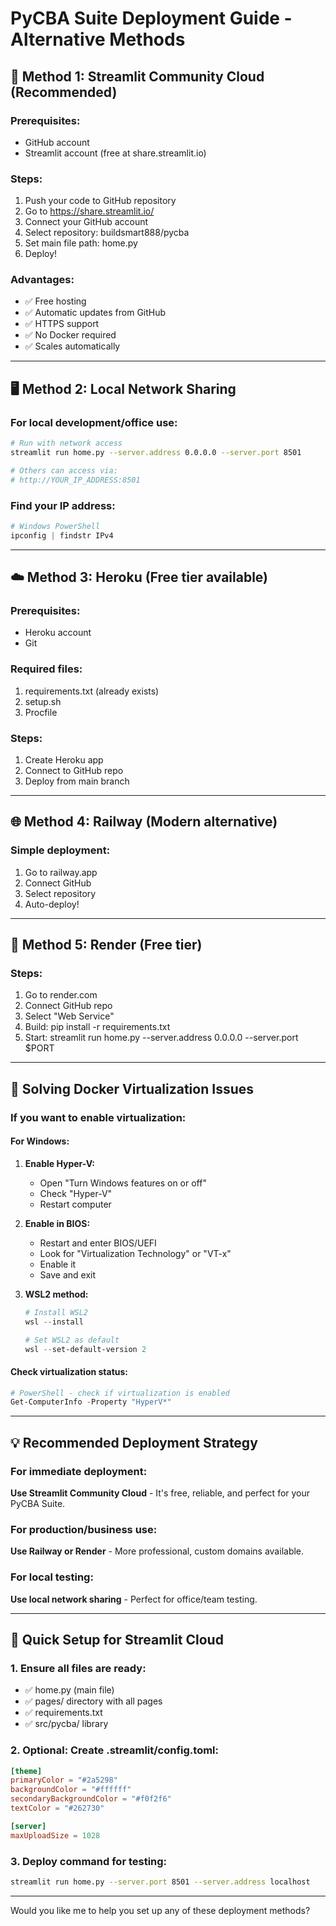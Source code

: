 # PyCBA Suite Deployment Guide - Alternative Methods

## 🌟 Method 1: Streamlit Community Cloud (Recommended)

### Prerequisites:
- GitHub account
- Streamlit account (free at share.streamlit.io)

### Steps:
1. Push your code to GitHub repository
2. Go to https://share.streamlit.io/
3. Connect your GitHub account
4. Select repository: buildsmart888/pycba
5. Set main file path: home.py
6. Deploy!

### Advantages:
- ✅ Free hosting
- ✅ Automatic updates from GitHub
- ✅ HTTPS support
- ✅ No Docker required
- ✅ Scales automatically

---

## 🖥️ Method 2: Local Network Sharing

### For local development/office use:
```bash
# Run with network access
streamlit run home.py --server.address 0.0.0.0 --server.port 8501

# Others can access via:
# http://YOUR_IP_ADDRESS:8501
```

### Find your IP address:
```powershell
# Windows PowerShell
ipconfig | findstr IPv4
```

---

## ☁️ Method 3: Heroku (Free tier available)

### Prerequisites:
- Heroku account
- Git

### Required files:
1. requirements.txt (already exists)
2. setup.sh
3. Procfile

### Steps:
1. Create Heroku app
2. Connect to GitHub repo
3. Deploy from main branch

---

## 🌐 Method 4: Railway (Modern alternative)

### Simple deployment:
1. Go to railway.app
2. Connect GitHub
3. Select repository
4. Auto-deploy!

---

## 📱 Method 5: Render (Free tier)

### Steps:
1. Go to render.com
2. Connect GitHub repo
3. Select "Web Service"
4. Build: pip install -r requirements.txt
5. Start: streamlit run home.py --server.address 0.0.0.0 --server.port $PORT

---

## 🚫 Solving Docker Virtualization Issues

### If you want to enable virtualization:

#### For Windows:
1. **Enable Hyper-V:**
   - Open "Turn Windows features on or off"
   - Check "Hyper-V"
   - Restart computer

2. **Enable in BIOS:**
   - Restart and enter BIOS/UEFI
   - Look for "Virtualization Technology" or "VT-x"
   - Enable it
   - Save and exit

3. **WSL2 method:**
   ```powershell
   # Install WSL2
   wsl --install
   
   # Set WSL2 as default
   wsl --set-default-version 2
   ```

#### Check virtualization status:
```powershell
# PowerShell - check if virtualization is enabled
Get-ComputerInfo -Property "HyperV*"
```

---

## 💡 Recommended Deployment Strategy

### For immediate deployment:
**Use Streamlit Community Cloud** - It's free, reliable, and perfect for your PyCBA Suite.

### For production/business use:
**Use Railway or Render** - More professional, custom domains available.

### For local testing:
**Use local network sharing** - Perfect for office/team testing.

---

## 🔧 Quick Setup for Streamlit Cloud

### 1. Ensure all files are ready:
- ✅ home.py (main file)
- ✅ pages/ directory with all pages
- ✅ requirements.txt
- ✅ src/pycba/ library

### 2. Optional: Create .streamlit/config.toml:
```toml
[theme]
primaryColor = "#2a5298"
backgroundColor = "#ffffff"
secondaryBackgroundColor = "#f0f2f6"
textColor = "#262730"

[server]
maxUploadSize = 1028
```

### 3. Deploy command for testing:
```bash
streamlit run home.py --server.port 8501 --server.address localhost
```

---

Would you like me to help you set up any of these deployment methods?
